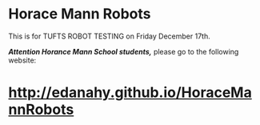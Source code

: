 # Horace Mann Robots

This is for TUFTS ROBOT TESTING on Friday December 17th.

***Attention Horance Mann School students,*** please go to the following website:

# http://edanahy.github.io/HoraceMannRobots
